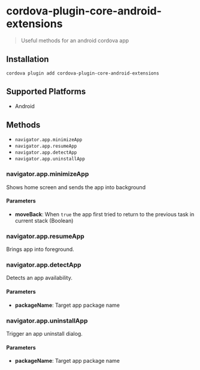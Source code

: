 # cordova-plugin-core-android-extensions
> Useful methods for an android cordova app

## Installation

    cordova plugin add cordova-plugin-core-android-extensions

## Supported Platforms

- Android

## Methods

- `navigator.app.minimizeApp`
- `navigator.app.resumeApp`
- `navigator.app.detectApp`
- `navigator.app.uninstallApp`

### navigator.app.minimizeApp
Shows home screen and sends the app into background

#### Parameters

- __moveBack__: When `true` the app first tried to return to the previous task in current stack (Boolean)

### navigator.app.resumeApp
Brings app into foreground.

### navigator.app.detectApp
Detects an app availability.

#### Parameters

- __packageName__: Target app package name

### navigator.app.uninstallApp
Trigger an app uninstall dialog.

#### Parameters

- __packageName__: Target app package name

